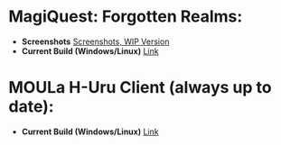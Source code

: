 # MagiQuest: Forgotten Realms:

- **Screenshots**
[Screenshots, WIP Version](https://imgur.com/a/P1FAXhy)
- **Current Build (Windows/Linux)**
[Link](https://mega.nz/#!GQFDySjb!5PKQ6gmoTu2qIN9t7Q3OtbvQUjd16PUP10GVMZP-rDg)

# MOULa H-Uru Client (always up to date):
- **Current Build (Windows/Linux)**
[Link](https://mega.nz/#!XM8TSIbT!n92GKs8dSsiMB46K9-nb054Y2rJ2_BRGqvRwSKXAAxc)
